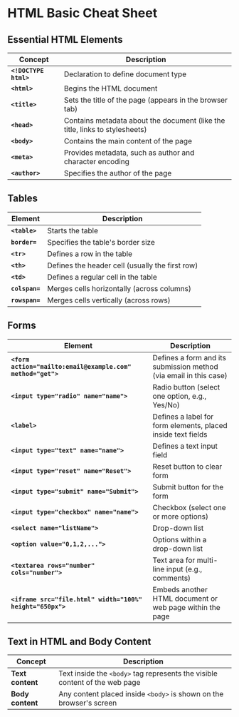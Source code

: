 # HTML Basic Cheat Sheet

## Essential HTML Elements

| Concept | Description |
|---------|-------------|
| **`<!DOCTYPE html>`** | Declaration to define document type |
| **`<html>`** | Begins the HTML document |
| **`<title>`** | Sets the title of the page (appears in the browser tab) |
| **`<head>`** | Contains metadata about the document (like the title, links to stylesheets) |
| **`<body>`** | Contains the main content of the page |
| **`<meta>`** | Provides metadata, such as author and character encoding |
| **`<author>`** | Specifies the author of the page |

## Tables

| Element | Description |
|---------|-------------|
| **`<table>`** | Starts the table |
| **`border=`** | Specifies the table's border size |
| **`<tr>`** | Defines a row in the table |
| **`<th>`** | Defines the header cell (usually the first row) |
| **`<td>`** | Defines a regular cell in the table |
| **`colspan=`** | Merges cells horizontally (across columns) |
| **`rowspan=`** | Merges cells vertically (across rows) |

## Forms

| Element | Description |
|---------|-------------|
| **`<form action="mailto:email@example.com" method="get">`** | Defines a form and its submission method (via email in this case) |
| **`<input type="radio" name="name">`** | Radio button (select one option, e.g., Yes/No) |
| **`<label>`** | Defines a label for form elements, placed inside text fields |
| **`<input type="text" name="name">`** | Defines a text input field |
| **`<input type="reset" name="Reset">`** | Reset button to clear form |
| **`<input type="submit" name="Submit">`** | Submit button for the form |
| **`<input type="checkbox" name="name">`** | Checkbox (select one or more options) |
| **`<select name="listName">`** | Drop-down list |
| **`<option value="0,1,2,...">`** | Options within a drop-down list |
| **`<textarea rows="number" cols="number">`** | Text area for multi-line input (e.g., comments) |
| **`<iframe src="file.html" width="100%" height="650px">`** | Embeds another HTML document or web page within the page |

## Text in HTML and Body Content

| Concept | Description |
|---------|-------------|
| **Text content** | Text inside the `<body>` tag represents the visible content of the web page |
| **Body content** | Any content placed inside `<body>` is shown on the browser's screen |

